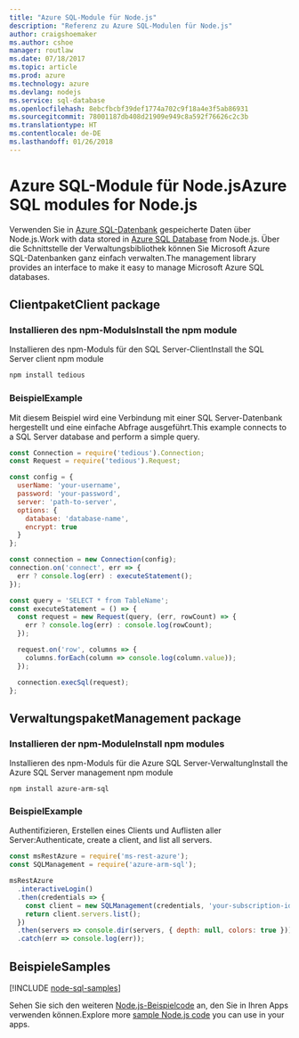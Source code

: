 ```yaml
---
title: "Azure SQL-Module für Node.js"
description: "Referenz zu Azure SQL-Modulen für Node.js"
author: craigshoemaker
ms.author: cshoe
manager: routlaw
ms.date: 07/18/2017
ms.topic: article
ms.prod: azure
ms.technology: azure
ms.devlang: nodejs
ms.service: sql-database
ms.openlocfilehash: 8ebcfbcbf39def1774a702c9f18a4e3f5ab86931
ms.sourcegitcommit: 78001187db408d21909e949c8a592f76626c2c3b
ms.translationtype: HT
ms.contentlocale: de-DE
ms.lasthandoff: 01/26/2018
---
```

# <a name="azure-sql-modules-for-nodejs"></a><span data-ttu-id="4abe3-103">Azure SQL-Module für Node.js</span><span class="sxs-lookup"><span data-stu-id="4abe3-103">Azure SQL modules for Node.js</span></span>

<span data-ttu-id="4abe3-104">Verwenden Sie in [Azure SQL-Datenbank](https://docs.microsoft.com/azure/sql-database/sql-database-technical-overview) gespeicherte Daten über Node.js.</span><span class="sxs-lookup"><span data-stu-id="4abe3-104">Work with data stored in [Azure SQL Database](https://docs.microsoft.com/azure/sql-database/sql-database-technical-overview) from Node.js.</span></span>
<span data-ttu-id="4abe3-105">Über die Schnittstelle der Verwaltungsbibliothek können Sie Microsoft Azure SQL-Datenbanken ganz einfach verwalten.</span><span class="sxs-lookup"><span data-stu-id="4abe3-105">The management library provides an interface to make it easy to manage Microsoft Azure SQL databases.</span></span>

## <a name="client-package"></a><span data-ttu-id="4abe3-106">Clientpaket</span><span class="sxs-lookup"><span data-stu-id="4abe3-106">Client package</span></span>

### <a name="install-the-npm-module"></a><span data-ttu-id="4abe3-107">Installieren des npm-Moduls</span><span class="sxs-lookup"><span data-stu-id="4abe3-107">Install the npm module</span></span>

<span data-ttu-id="4abe3-108">Installieren des npm-Moduls für den SQL Server-Client</span><span class="sxs-lookup"><span data-stu-id="4abe3-108">Install the SQL Server client npm module</span></span>

```bash
npm install tedious
```

### <a name="example"></a><span data-ttu-id="4abe3-109">Beispiel</span><span class="sxs-lookup"><span data-stu-id="4abe3-109">Example</span></span>

<span data-ttu-id="4abe3-110">Mit diesem Beispiel wird eine Verbindung mit einer SQL Server-Datenbank hergestellt und eine einfache Abfrage ausgeführt.</span><span class="sxs-lookup"><span data-stu-id="4abe3-110">This example connects to a SQL Server database and perform a simple query.</span></span>

```javascript
const Connection = require('tedious').Connection;
const Request = require('tedious').Request;

const config = {
  userName: 'your-username',
  password: 'your-password',
  server: 'path-to-server',
  options: {
    database: 'database-name',
    encrypt: true
  }
};

const connection = new Connection(config);
connection.on('connect', err => {
  err ? console.log(err) : executeStatement();
});

const query = 'SELECT * from TableName';
const executeStatement = () => {
  const request = new Request(query, (err, rowCount) => {
    err ? console.log(err) : console.log(rowCount);
  });

  request.on('row', columns => {
    columns.forEach(column => console.log(column.value));
  });

  connection.execSql(request);
};
```

## <a name="management-package"></a><span data-ttu-id="4abe3-111">Verwaltungspaket</span><span class="sxs-lookup"><span data-stu-id="4abe3-111">Management package</span></span>

### <a name="install-npm-modules"></a><span data-ttu-id="4abe3-112">Installieren der npm-Module</span><span class="sxs-lookup"><span data-stu-id="4abe3-112">Install npm modules</span></span>

<span data-ttu-id="4abe3-113">Installieren des npm-Moduls für die Azure SQL Server-Verwaltung</span><span class="sxs-lookup"><span data-stu-id="4abe3-113">Install the Azure SQL Server management npm module</span></span>

```
npm install azure-arm-sql
```   

### <a name="example"></a><span data-ttu-id="4abe3-114">Beispiel</span><span class="sxs-lookup"><span data-stu-id="4abe3-114">Example</span></span>

<span data-ttu-id="4abe3-115">Authentifizieren, Erstellen eines Clients und Auflisten aller Server:</span><span class="sxs-lookup"><span data-stu-id="4abe3-115">Authenticate, create a client, and list all servers.</span></span>

```javascript
const msRestAzure = require('ms-rest-azure');
const SQLManagement = require('azure-arm-sql');

msRestAzure
  .interactiveLogin()
  .then(credentials => {
    const client = new SQLManagement(credentials, 'your-subscription-id');
    return client.servers.list();
  })
  .then(servers => console.dir(servers, { depth: null, colors: true }))
  .catch(err => console.log(err));
```

## <a name="samples"></a><span data-ttu-id="4abe3-116">Beispiele</span><span class="sxs-lookup"><span data-stu-id="4abe3-116">Samples</span></span>

[!INCLUDE [node-sql-samples](../docs-ref-conceptual/includes/sql-samples.md)]

<span data-ttu-id="4abe3-117">Sehen Sie sich den weiteren [Node.js-Beispielcode](https://azure.microsoft.com/resources/samples/?platform=nodejs) an, den Sie in Ihren Apps verwenden können.</span><span class="sxs-lookup"><span data-stu-id="4abe3-117">Explore more [sample Node.js code](https://azure.microsoft.com/resources/samples/?platform=nodejs) you can use in your apps.</span></span>
